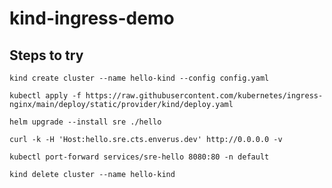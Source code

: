 # kind-ingress-demo

## Steps to try

`kind create cluster --name hello-kind --config config.yaml`

`kubectl apply -f https://raw.githubusercontent.com/kubernetes/ingress-nginx/main/deploy/static/provider/kind/deploy.yaml`

`helm upgrade --install sre ./hello`

`curl -k -H 'Host:hello.sre.cts.enverus.dev' http://0.0.0.0 -v`

`kubectl port-forward services/sre-hello 8080:80 -n default`

`kind delete cluster --name hello-kind`
